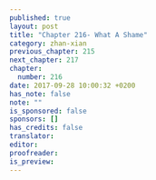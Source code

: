 ```yaml
---
published: true
layout: post
title: "Chapter 216- What A Shame"
category: zhan-xian
previous_chapter: 215
next_chapter: 217
chapter:
  number: 216
date: 2017-09-28 10:00:32 +0200
has_note: false
note: ""
is_sponsored: false
sponsors: []
has_credits: false
translator:
editor:
proofreader:
is_preview:
---
```

